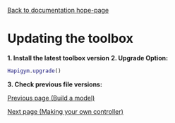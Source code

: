 [Back to documentation hope-page](https://github.com/HAPiWEC/HAPiGYM_docs/blob/main/README.md)

# Updating the toolbox

 **1. Install the latest toolbox version**
 **2. Upgrade Option:**
 
```matlab
Hapigym.upgrade()
```

 **3. Check previous file versions:**


[Previous page (Build a model)](https://github.com/HAPiWEC/HAPiGYM_docs/blob/main/Pages/2.Using-The-Sandbox.md)

[Next page (Making your own controller)](https://github.com/HAPiWEC/HAPiGYM_docs/blob/main/Pages/4-Making-your-own-controller.md)
